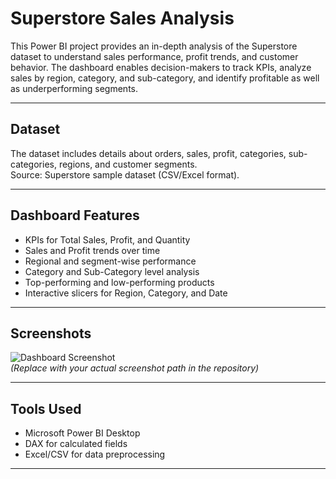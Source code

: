# Superstore Sales Analysis 

This Power BI project provides an in-depth analysis of the Superstore dataset to understand sales performance, profit trends, and customer behavior. The dashboard enables decision-makers to track KPIs, analyze sales by region, category, and sub-category, and identify profitable as well as underperforming segments. 

---

## Dataset
The dataset includes details about orders, sales, profit, categories, sub-categories, regions, and customer segments.  
Source: Superstore sample dataset (CSV/Excel format).

---

## Dashboard Features
- KPIs for Total Sales, Profit, and Quantity
- Sales and Profit trends over time
- Regional and segment-wise performance
- Category and Sub-Category level analysis
- Top-performing and low-performing products
- Interactive slicers for Region, Category, and Date

---

## Screenshots
![Dashboard Screenshot](images/superstore-dashboard.png)  
*(Replace with your actual screenshot path in the repository)*

---

## Tools Used
- Microsoft Power BI Desktop
- DAX for calculated fields
- Excel/CSV for data preprocessing

---





